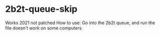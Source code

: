 # 2b2t-queue-skip
Works 2021 not patched
How to use: Go into the 2b2t queue, and run the file
doesn't work on some computers
